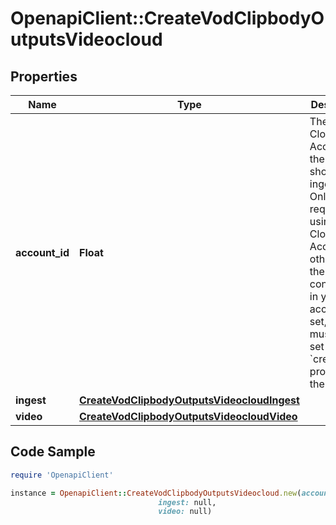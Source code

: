 # OpenapiClient::CreateVodClipbodyOutputsVideocloud

## Properties

Name | Type | Description | Notes
------------ | ------------- | ------------- | -------------
**account_id** | **Float** | The Video Cloud Account ID the clip should be ingested to. Only required if using Video Cloud Account ID other than the default configured in your Live account. If set, you must also set the &#x60;credentials&#x60; property on the output. | [optional] 
**ingest** | [**CreateVodClipbodyOutputsVideocloudIngest**](CreateVodClipbodyOutputsVideocloudIngest.md) |  | 
**video** | [**CreateVodClipbodyOutputsVideocloudVideo**](CreateVodClipbodyOutputsVideocloudVideo.md) |  | 

## Code Sample

```ruby
require 'OpenapiClient'

instance = OpenapiClient::CreateVodClipbodyOutputsVideocloud.new(account_id: null,
                                 ingest: null,
                                 video: null)
```


